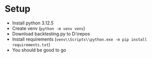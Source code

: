 # Setup
- Install python 3.12.5
- Create venv (```python -m venv venv```)
- Download backtesting.py to D:\\repos
- Install requirements (```venv\\Scripts\\python.exe -m pip install requirements.txt```)
- You should be good to go
